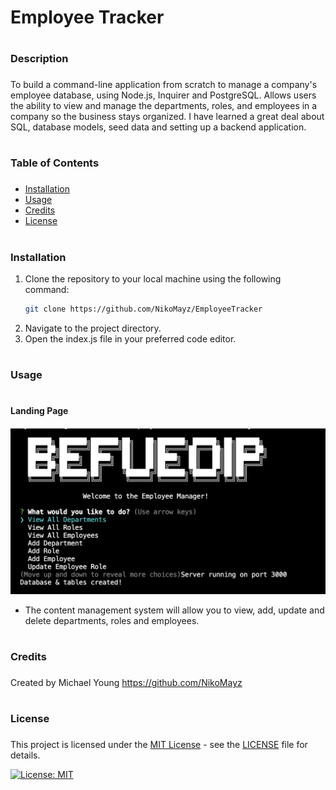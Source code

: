 # Employee Tracker

# <h3>Description<h3>

To build a command-line application from scratch to manage a company's employee database, using Node.js, Inquirer and PostgreSQL. 
Allows users the ability to view and manage the departments, roles, and employees in a company so the business stays organized. 
I have learned a great deal about SQL, database models, seed data and setting up a backend application. 

# <h3>Table of Contents<h3>

- [Installation](#installation)
- [Usage](#usage)
- [Credits](#credits)
- [License](#license)

# <h3>Installation

1. Clone the repository to your local machine using the following command:
   ```bash
   git clone https://github.com/NikoMayz/EmployeeTracker
   ```
2. Navigate to the project directory.
3. Open the index.js file in your preferred code editor.

# <h3>Usage<h3>

# <h4>Landing Page<h4>

![Image of Application](./utils/images/Screenshot%202024-06-17%20at%203.04.09%20PM.png)


- The content management system will allow you to view, add, update and delete departments, roles and employees.


# <h3>Credits<h3>

Created by Michael Young
https://github.com/NikoMayz

# <h3>License<h3>

This project is licensed under the [MIT License](https://opensource.org/licenses/MIT) - see the [LICENSE](LICENSE) file for details.

[![License: MIT](https://img.shields.io/badge/License-MIT-yellow.svg)](https://opensource.org/licenses/MIT)
